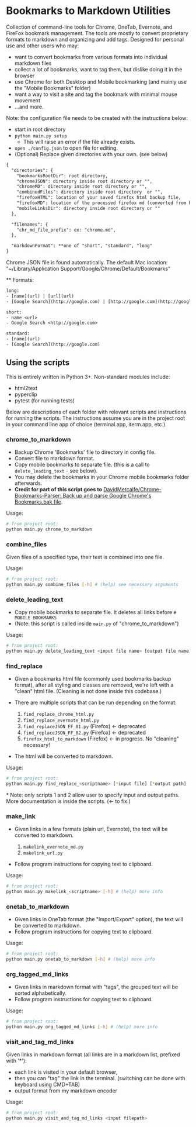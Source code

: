 # Bookmarks to Markdown Utilities

Collection of command-line tools for Chrome, OneTab, Evernote, and FireFox bookmark management. The tools are mostly to convert proprietary formats to markdown and organizing and add tags. Designed for personal use and other users who may:

- want to convert bookmarks from various formats into individual markdown files
- collect a lot of bookmarks, want to tag them, but dislike doing it in the browser
- use Chrome for both Desktop and Mobile bookmarking (and mainly use the "Mobile Bookmarks" folder)
- want a way to visit a site and tag the bookmark with minimal mouse movement
- ...and more.

Note: the configuration file needs to be created with the instructions below:

- start in root directory
- `python main.py setup`
  - This will raise an error if the file already exists.
- `open ./config.json` to open file for editing.
- (Optional) Replace given directories with your own. (see below)

```txt
{
  "directories": {
    "bookmarksRootDir": root directory,
    "chromeJSON": directory inside root directory or "",
    "chromeMD": directory inside root directory or "",
    "combinedFiles": directory inside root directory  or "",
    "firefoxHTML": location of your saved firefox html backup file,
    "firefoxMD": location of the processed firefox md (converted from html backup),
    "mobileLinksDir": directory inside root directory or ""
  },

  "filenames": {
    "chr_md_file_prefix": ex: "chrome.md",
  },

  "markdownFormat": **one of "short", "standard", "long"
}

```

Chrome JSON file is found automatically. The default Mac location: "~/Library/Application Support/Google/Chrome/Default/Bookmarks"

\*\* Formats:

```txt
long:
- [name](url) | [url](url)
- [Google Search](http://google.com) | [http://google.com](http://google.com)

short:
- name <url>
- Google Search <http://google.com>

standard:
- [name](url)
- [Google Search](http://google.com)
```

## Using the scripts

This is entirely written in Python 3+. Non-standard modules include:

- html2text
- pyperclip
- pytest (for running tests)

Below are descriptions of each folder with relevant scripts and instructions for running the scripts. The instructions assume you are in the project root in your command line app of choice (terminal.app, iterm.app, etc.).

### chrome_to_markdown

- Backup Chrome 'Bookmarks' file to directory in config file.
- Convert file to markdown format.
- Copy mobile bookmarks to separate file. (this is a call to `delete_leading_text` - see below).
- You may delete the bookmarks in your Chrome mobile bookmarks folder afterwards.
- **Credit for part of this script goes to** [DavidMetcalfe/Chrome-Bookmarks-Parser: Back up and parse Google Chrome's Bookmarks.bak file](https://github.com/DavidMetcalfe/Chrome-Bookmarks-Parser).

Usage:

```bash
# from project root:
python main.py chrome_to_markdown
```

### combine_files

Given files of a specified type, their text is combined into one file.

Usage:

```bash
# from project root:
python main.py combine_files [-h] # (help) see necessary arguments
```

### delete_leading_text

- Copy mobile bookmarks to separate file. It deletes all links before `# MOBILE BOOKMARKS`
- (Note: this script is called inside `main.py` of "chrome_to_markdown")

Usage:

```bash
# from project root:
python main.py delete_leading_text <input file name> [output file name]
```

### find_replace

- Given a bookmarks html file (commonly used bookmarks backup format), after all styling and classes are removed, we're left with a "clean" html file. (Cleaning is not done inside this codebase.)
- There are multiple scripts that can be run depending on the format:

  1. `find_replace_chrome_html.py`
  2. `find_replace_evernote_html.py`
  3. `find_replaceJSON_FF_01.py` (Firefox) <- deprecated
  4. `find_replaceJSON_FF_02.py` (Firefox) <- deprecated
  5. `firefox_html_to_markdown` (Firefox) <- in progress. No "cleaning" necessary!

- The html will be converted to markdown.

Usage:

```bash
# from project root:
python main.py find_replace_<scriptname> [*input file] [*output path]
```

\* Note: only scripts 1 and 2 allow user to specify input and output paths. More documentation is inside the scripts. (<- to fix.)

### make_link

- Given links in a few formats (plain url, Evernote), the text will be converted to markdown.

  1. `makelink_evernote_md.py`
  2. `makelink_url.py`

- Follow program instructions for copying text to clipboard.

Usage:

```bash
# from project root:
python main.py makelink_<scriptname> [-h] # (help) more info
```

### onetab_to_markdown

- Given links in OneTab format (the "Import/Export" option), the text will be converted to markdown.
- Follow program instructions for copying text to clipboard.

Usage:

```bash
# from project root:
python main.py onetab_to_markdown [-h] # (help) more info
```

### org_tagged_md_links

- Given links in markdown format with "tags", the grouped text will be sorted alphabetically.
- Follow program instructions for copying text to clipboard.

Usage:

```bash
# from project root:
python main.py org_tagged_md_links [-h] # (help) more info
```

### visit_and_tag_md_links

Given links in markdown format (all links are in a markdown list, prefixed with '\*'):

- each link is visited in your default browser,
- then you can "tag" the link in the terminal. (switching can be done with keyboard using CMD+TAB)
- output format from my markdown encoder

Usage:

```bash
# from project root:
python main.py visit_and_tag_md_links <input filepath>
```
